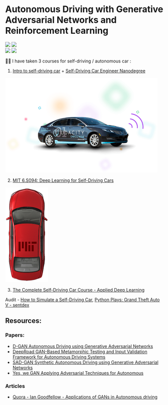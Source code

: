 # Autonomous Driving with Generative Adversarial Networks and Reinforcement Learning
<img src="https://github.com/SKKSaikia/self-drive/blob/master/img/a-map.jpg" height=250px><a> </a><img src="https://github.com/SKKSaikia/self-drive/blob/master/img/sense.jpg" height=250px><br /><img src="https://github.com/SKKSaikia/self-drive/blob/master/img/waymo.png" height=200px><a> </a><img src="https://github.com/SKKSaikia/self-drive/blob/master/img/ai-maps.jpg" height=200px><a> </a>


🔮🚓 I have taken 3 courses for self-driving / autonomous car :

1. [Intro to self-driving car](https://www.udacity.com/course/intro-to-self-driving-cars--nd113) + [Self-Driving Car Engineer Nanodegree](https://www.udacity.com/course/self-driving-car-engineer-nanodegree--nd013)

<img src="https://github.com/SKKSaikia/SelfDrive/blob/master/img/ud_self_car.png" height=300px>

2. [MIT 6.S094: Deep Learning for Self-Driving Cars](https://selfdrivingcars.mit.edu/)

<img src="https://github.com/SKKSaikia/SelfDrive/blob/master/img/car-red.png" height=300px>

3. [The Complete Self-Driving Car Course - Applied Deep Learning](https://www.udemy.com/applied-deep-learningtm-the-complete-self-driving-car-course/)

Audit - [How to Simulate a Self-Driving Car](https://youtu.be/EaY5QiZwSP4), [Python Plays: Grand Theft Auto V - sentdex](https://www.youtube.com/watch?v=ks4MPfMq8aQ&list=PLQVvvaa0QuDeETZEOy4VdocT7TOjfSA8a&index=1)

## Resources:

### Papers:
- [D-GAN Autonomous Driving using Generative Adversarial Networks](https://github.com/SKKSaikia/SelfDrive/blob/master/papers/D-GAN%20Autonomous%20Driving%20using%20Generative.pdf)
- [DeepRoad GAN-Based Metamorphic Testing and Input Validation Framework for Autonomous Driving Systems](https://github.com/SKKSaikia/SelfDrive/blob/master/papers/DeepRoad%20GAN-Based%20Metamorphic%20Testing%20and%20Input%20Validation%20Framework%20for%20Autonomous%20Driving%20Systems.pdf)
- [SAD-GAN Synthetic Autonomous Driving using Generative Adversarial Networks](https://github.com/SKKSaikia/SelfDrive/blob/master/papers/SAD-GAN%20Synthetic%20Autonomous%20Driving%20using%20Generative%20Adversarial%20Networks.pdf)
- [Yes, we GAN Applying Adversarial Techniques for Autonomous](https://github.com/SKKSaikia/SelfDrive/blob/master/papers/Yes%2C%20we%20GAN%20Applying%20Adversarial%20Techniques%20for%20Autonomous.pdf)

### Articles
- [Quora - Ian Goodfellow - Applications of GANs in Autonomous driving](https://www.quora.com/What-could-be-the-applications-of-generative-adversarial-networks-GANs-in-autonomous-vehicles-if-any)
